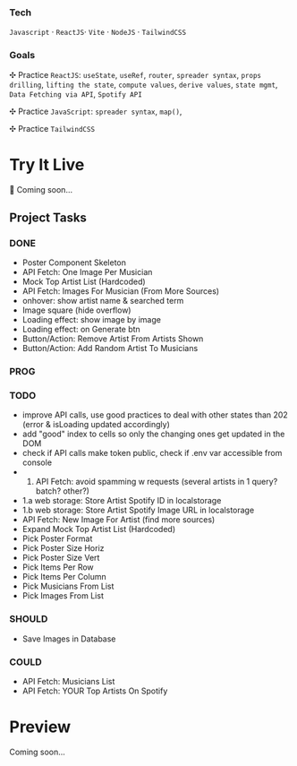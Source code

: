 ### Tech

`Javascript` · `ReactJS`· `Vite` · `NodeJS` · `TailwindCSS`

### Goals

✣ Practice `ReactJS`: `useState`, `useRef`, `router`, `spreader syntax`, `props drilling`, `lifting the state`, `compute values`, `derive values`, `state mgmt`, `Data Fetching via API`, `Spotify API`

✣ Practice `JavaScript`: `spreader syntax`, `map()`,

✣ Practice `TailwindCSS`

# Try It Live

🚀 Coming soon...

## Project Tasks

### DONE

- Poster Component Skeleton
- API Fetch: One Image Per Musician
- Mock Top Artist List (Hardcoded)
- API Fetch: Images For Musician (From More Sources)
- onhover: show artist name & searched term
- Image square (hide overflow)
- Loading effect: show image by image
- Loading effect: on Generate btn
- Button/Action: Remove Artist From Artists Shown
- Button/Action: Add Random Artist To Musicians

### PROG

### TODO

- improve API calls, use good practices to deal with other states than 202 (error & isLoading updated accordingly)
- add "good" index to cells so only the changing ones get updated in the DOM
- check if API calls make token public, check if .env var accessible from console
- 1. API Fetch: avoid spamming w requests (several artists in 1 query? batch? other?)
- 1.a web storage: Store Artist Spotify ID in localstorage
- 1.b web storage: Store Artist Spotify Image URL in localstorage
- API Fetch: New Image For Artist (find more sources)
- Expand Mock Top Artist List (Hardcoded)
- Pick Poster Format
- Pick Poster Size Horiz
- Pick Poster Size Vert
- Pick Items Per Row
- Pick Items Per Column
- Pick Musicians From List
- Pick Images From List

### SHOULD

- Save Images in Database

### COULD

- API Fetch: Musicians List
- API Fetch: YOUR Top Artists On Spotify

# Preview

Coming soon...
